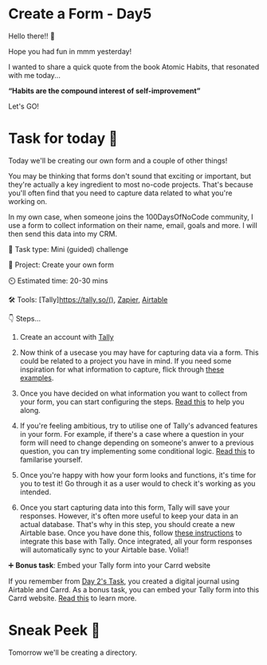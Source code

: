 # Create a Form - Day5


Hello there!! 👋

Hope you had fun in mmm yesterday!

I wanted to share a quick quote from the book Atomic Habits, that resonated with me today...

**“Habits are the compound interest of self-improvement”**

Let's GO!

# Task for today 🚀


Today we'll be creating our own form and a couple of other things!

You may be thinking that forms don't sound that exciting or important, but they're actually a key ingredient to most no-code projects. That's because you'll often find that you need to capture data related to what you're working on. 

In my own case, when someone joins the 100DaysOfNoCode community, I use a form to collect information on their name, email, goals and more. I will then send this data into my CRM.

📝 Task type: Mini (guided) challenge

🧱 Project: Create your own form

⏲️ Estimated time: 20-30 mins

🛠️ Tools: [Tally]https://tally.so/(), [Zapier](https://zapier.com/), [Airtable](https://www.airtable.com/)

👇 Steps...

1. Create an account with [Tally](https://tally.so/) 

2. Now think of a usecase you may have for capturing data via a form. This could be related to a project you have in mind. If you need some inspiration for what information to capture, flick through [these examples](https://showcase.tally.so/).

3. Once you have decided on what information you want to collect from your form, you can start configuring the steps. [Read this](https://blog.tally.so/create-your-first-form/) to help you along. 

4. If you're feeling ambitious, try to utilise one of Tally's advanced features in your form. For example, if there's a case where a question in your form will need to change depending on someone's anwer to a previous question, you can try implementing some conditional logic. [Read this](https://blog.tally.so/conditional-form-logic/) to familarise yourself. 

5. Once you're happy with how your form looks and functions, it's time for you to test it! Go through it as a user would to check it's working as you intended. 

6. Once you start capturing data into this form, Tally will save your responses. However, it's often more useful to keep your data in an actual database. That's why in this step, you should create a new Airtable base. Once you have done this, follow [these instructions](https://blog.tally.so/integrate-tally-with-airtable/) to integrate this base with Tally. Once integrated, all your form responses will automatically sync to your Airtable base. Volia!!

➕ **Bonus task**: Embed your Tally form into your Carrd website

If you remember from [Day 2's Task](https://mynocodejournal.com/#carrd), you created a digital journal using Airtable and Carrd. As a bonus task, you can embed your Tally form into this Carrd website. [Read this](https://blog.tally.so/embed-content-in-tally-forms/) to learn more.


# Sneak Peek 👀
Tomorrow we'll be creating a directory. 